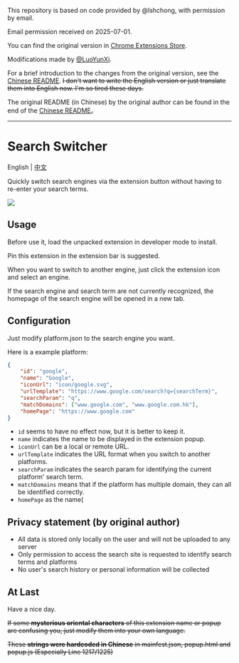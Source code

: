 This repository is based on code provided by @lshchong, with permission by email. 

Email permission received on 2025-07-01. 

You can find the original version in [Chrome Extensions Store](https://chromewebstore.google.com/detail/%E6%90%9C%E7%B4%A2%E5%88%87%E6%8D%A2/ihpjccbjnfcbipmmjhphfdcpdfddpjgd).
 
Modifications made by [@LuoYunXi](https://github.com/LuoYunXi0407).

For a brief introduction to the changes from the original version, see the [Chinese README](./README-zh.md). ~~I don't want to write the English version or just translate them into English now. I'm so tired these days.~~

The original README (in Chinese) by the original author can be found in the end of the [Chinese README](./README-zh.md)。

---

# Search Switcher

English | [中文](./README-zh.md)

Quickly switch search engines via the extension button without having to re-enter your search terms.

![](https://github.com/user-attachments/assets/b65adf99-456a-42b4-a703-d0e9ebb2be6c)


## Usage
Before use it, load the unpacked extension in developer mode to install.

Pin this extension in the extension bar is suggested.

When you want to switch to another engine, just click the extension icon and select an engine.

If the search engine and search term are not currently recognized, the homepage of the search engine will be opened in a new tab.

## Configuration

Just modify platform.json to the search engine you want.

Here is a example platform:

```json
{
	"id": "google",
	"name": "Google",
	"iconUrl": "icon/google.svg",
	"urlTemplate": "https://www.google.com/search?q={searchTerm}",
	"searchParam": "q",
	"matchDomains": ["www.google.com", "www.google.com.hk"],
	"homePage": "https://www.google.com"
}
```

- `id` seems to have no effect now, but it is better to keep it.
- `name` indicates the name to be displayed in the extension popup.
- `iconUrl` can be a local or remote URL.
- `urlTemplate` indicates the URL format when you switch to another platforms.
- `searchParam` indicates the search param for identifying the current platform' search term.
- `matchDomains` means that if the platform has multiple domain, they can all be identified correctly.
- `homePage` as the name( 

## Privacy statement (by original author)
- All data is stored only locally on the user and will not be uploaded to any server
- Only permission to access the search site is requested to identify search terms and platforms
- No user's search history or personal information will be collected

## At Last

Have a nice day.

~~If some **mysterious oriental characters** of this extension name or popup are confusing you, just modify them into your own language.~~

~~These **strings were hardcoded in Chinese** in mainfest.json, popup.html and popup.js (Especially Line 1217/1225)~~










